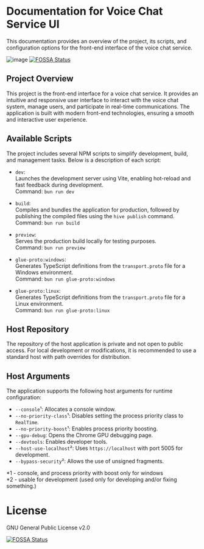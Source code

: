 # Documentation for Voice Chat Service UI

This documentation provides an overview of the project, its scripts, and configuration options for the front-end interface of the voice chat service.

![image](https://github.com/user-attachments/assets/123e7ac1-e35f-4fc0-a670-9e577831ee44)
[![FOSSA Status](https://app.fossa.com/api/projects/git%2Bgithub.com%2Fargon-chat%2Fclient.svg?type=shield)](https://app.fossa.com/projects/git%2Bgithub.com%2Fargon-chat%2Fclient?ref=badge_shield)


## Project Overview

This project is the front-end interface for a voice chat service. It provides an intuitive and responsive user interface to interact with the voice chat system, manage users, and participate in real-time communications. The application is built with modern front-end technologies, ensuring a smooth and interactive user experience.

## Available Scripts

The project includes several NPM scripts to simplify development, build, and management tasks. Below is a description of each script:

- `dev`:  
  Launches the development server using Vite, enabling hot-reload and fast feedback during development.  
  Command: `bun run dev`

- `build`:  
  Compiles and bundles the application for production, followed by publishing the compiled files using the `hive publish` command.  
  Command: `bun run build`

- `preview`:  
  Serves the production build locally for testing purposes.  
  Command: `bun run preview`

- `glue-proto:windows`:  
  Generates TypeScript definitions from the `transport.proto` file for a Windows environment.  
  Command: `bun run glue-proto:windows`

- `glue-proto:linux`:  
  Generates TypeScript definitions from the `transport.proto` file for a Linux environment.  
  Command: `bun run glue-proto:linux`

## Host Repository

The repository of the host application is private and not open to public access. For local development or modifications, it is recommended to use a standard host with path overrides for distribution.

## Host Arguments

The application supports the following host arguments for runtime configuration:

- `--console`¹: Allocates a console window. 
- `--no-priority-class`¹: Disables setting the process priority class to `RealTime`.
- `--no-priority-boost`¹: Enables process priority boosting.
- `--gpu-debug`: Opens the Chrome GPU debugging page.
- `--devtools`: Enables developer tools.
- `--host-use-localhost`²: Uses `https://localhost` with port 5005 for development.
- `--bypass-security`²: Allows the use of unsigned fragments.


*1 - console, and process priority with boost only for windows          
*2 - usable for development (used only for developing and/or fixing something.)    



# License    
    
GNU General Public License v2.0


[![FOSSA Status](https://app.fossa.com/api/projects/git%2Bgithub.com%2Fargon-chat%2Fclient.svg?type=large)](https://app.fossa.com/projects/git%2Bgithub.com%2Fargon-chat%2Fclient?ref=badge_large)